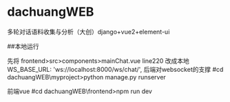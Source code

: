 # dachuangWEB
多轮对话语料收集与分析（大创）django+vue2+element-ui


##本地运行

先将 frontend>src>components>mainChat.vue   line220  改成本地WS_BASE_URL: 'ws://localhost:8000/ws/chat/',
后端对websocket的支撑
#cd dachuangWEB\myproject>python manage.py runserver

前端vue
#cd  dachuangWEB\frontend>npm run dev


